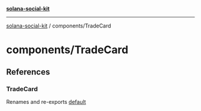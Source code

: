 [**solana-social-kit**](../../README.md)

***

[solana-social-kit](../../README.md) / components/TradeCard

# components/TradeCard

## References

### TradeCard

Renames and re-exports [default](TradeCard/functions/default.md)
